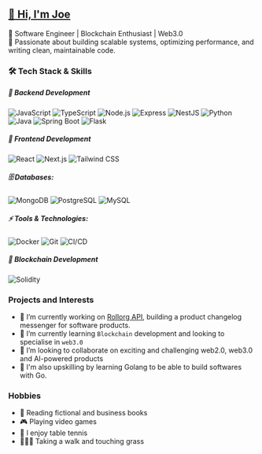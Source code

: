 <h2><u>👋 Hi, I'm Joe</u></h2>
🚀 Software Engineer | Blockchain Enthusiast | Web3.0</br>
🎯 Passionate about building scalable systems, optimizing performance, and writing clean, maintainable code.

### 🛠️ Tech Stack & Skills

##### 🚀 Backend Development

![JavaScript](https://img.shields.io/badge/JavaScript-F7DF1E?style=for-the-badge&logo=javascript&logoColor=black)
![TypeScript](https://img.shields.io/badge/TypeScript-3178C6?style=for-the-badge&logo=typescript&logoColor=white)
![Node.js](https://img.shields.io/badge/Node.js-339933?style=for-the-badge&logo=node.js&logoColor=white)
![Express](https://img.shields.io/badge/Express-000000?style=for-the-badge&logo=express&logoColor=white)
![NestJS](https://img.shields.io/badge/NestJS-E0234E?style=for-the-badge&logo=nestjs&logoColor=white)
![Python](https://img.shields.io/badge/Python-3776AB?style=for-the-badge&logo=python&logoColor=white)
![Java](https://img.shields.io/badge/Java-007396?style=for-the-badge&logo=java&logoColor=white)
![Spring Boot](https://img.shields.io/badge/Spring%20Boot-6DB33F?style=for-the-badge&logo=spring-boot&logoColor=white)
![Flask](https://img.shields.io/badge/Flask-000000?style=for-the-badge&logo=flask&logoColor=white)

##### 🎨 Frontend Development

![React](https://img.shields.io/badge/React-61DAFB?style=for-the-badge&logo=react&logoColor=black)
![Next.js](https://img.shields.io/badge/Next.js-000000?style=for-the-badge&logo=next.js&logoColor=white)
![Tailwind CSS](https://img.shields.io/badge/Tailwind_CSS-38B2AC?style=for-the-badge&logo=tailwind-css&logoColor=white)
 

##### 🗄️ Databases: 
![MongoDB](https://img.shields.io/badge/MongoDB-47A248?style=for-the-badge&logo=mongodb&logoColor=white)  ![PostgreSQL](https://img.shields.io/badge/PostgreSQL-316192?style=for-the-badge&logo=postgresql&logoColor=white)  ![MySQL](https://img.shields.io/badge/MySQL-4479A1?style=for-the-badge&logo=mysql&logoColor=white)  

##### ⚡ Tools & Technologies:  
![Docker](https://img.shields.io/badge/Docker-2496ED?style=for-the-badge&logo=docker&logoColor=white)  ![Git](https://img.shields.io/badge/Git-F05032?style=for-the-badge&logo=git&logoColor=white)  ![CI/CD](https://img.shields.io/badge/CI/CD-4285F4?style=for-the-badge&logo=google-cloud&logoColor=white)  

##### 🔗 Blockchain Development
![Solidity](https://img.shields.io/badge/Solidity-363636?style=for-the-badge&logo=solidity&logoColor=white)

### Projects and Interests
- 🔭 I’m currently working on [Rollorg API](https://api.rollog.xyz/api), building a product changelog messenger for software products.
- 🌱 I’m currently learning `Blockchain` development and looking to specialise in `web3.0`
- 👯 I’m looking to collaborate on exciting and challenging web2.0, web3.0 and AI-powered products
- 🦾 I'm also upskilling by learning Golang to be able to build softwares with Go.

### Hobbies
- 📖 Reading fictional and business books
- 🎮 Playing video games
- 🏓 I enjoy table tennis
- 🚶🏾‍♂️ Taking a walk and touching grass

<!--
**elnino10/elnino10** is a ✨ _special_ ✨ repository because its `README.md` (this file) appears on your GitHub profile.

Here are some ideas to get you started:

- 🔭 I’m currently working on ...
- 🌱 I’m currently learning ...
- 👯 I’m looking to collaborate on ...
- 🤔 I’m looking for help with ...
- 💬 Ask me about ...
- 📫 How to reach me: ...
- 😄 Pronouns: ...
- ⚡ Fun fact: ...
-->
